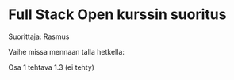 # Full Stack Open kurssin suoritus
Suorittaja: Rasmus

Vaihe missa mennaan talla hetkella:

Osa 1 tehtava 1.3 (ei tehty)
